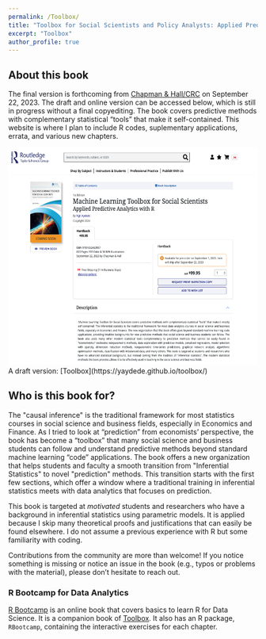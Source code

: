```yaml
---
permalink: /Toolbox/
title: "Toolbox for Social Scientists and Policy Analysts: Applied Predictive Analytics with Machine Learning and R"
excerpt: "Toolbox"
author_profile: true
---
```


## About this book

The final version is forthcoming from [Chapman & Hall/CRC](https://www.taylorfrancis.com/books/mono/10.1201/9781003381501/machine-learning-toolbox-social-scientists-yigit-aydede) on September 22, 2023.  The draft and online version can be accessed below, which is still in progress without a final copyediting.  The book covers predictive methods with complementary statistical “tools” that make it self-contained.  This website is where I plan to include R codes, suplementary applications, errata, and various new chapters.

<img src="/images/coverdollar.png"  width="540" height="440">  
A draft version: [Toolbox](https://yaydede.github.io/toolbox/) 

## Who is this book for?
  
The "causal inference" is the traditional framework for most statistics courses in social science and business fields, especially in Economics and Finance. As I tried to look at “prediction” from economists’ perspective, the book has become a “toolbox” that many social science and business students can follow and understand predictive methods beyond standard machine learning “code” applications. 
The book offers a new organization that helps students and faculty a smooth transition from "Inferential Statistics" to novel "prediction" methods. This transition starts with the first few sections, which offer a window where a traditional training in inferential statistics meets with data analytics that focuses on prediction.     

This book is targeted at *motivated* students and researchers who have a background in inferential statistics using parametric models. It is applied because I skip many theoretical proofs and justifications that can easily be found elsewhere. I do not assume a previous experience with R but some familiarity with coding.

Contributions from the community are more than welcome! If you notice something is missing or notice an issue in the book (e.g., typos or problems with the material), please don’t hesitate to reach out. 

### R Bootcamp for Data Analytics

[R Bootcamp](https://yaydede.github.io/Bootcamp_book/) is an online book that covers basics to learn R for Data Science. It is a companion book of [Toolbox](https://yaydede.github.io/ToolShed/).  It also has an R package, `RBootcamp`, containing the interactive exercises for each chapter.



